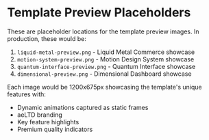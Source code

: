 # Template Preview Placeholders

These are placeholder locations for the template preview images. In production, these would be:

1. `liquid-metal-preview.png` - Liquid Metal Commerce showcase
2. `motion-system-preview.png` - Motion Design System showcase  
3. `quantum-interface-preview.png` - Quantum Interface showcase
4. `dimensional-preview.png` - Dimensional Dashboard showcase

Each image would be 1200x675px showcasing the template's unique features with:
- Dynamic animations captured as static frames
- aeLTD branding
- Key feature highlights
- Premium quality indicators